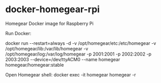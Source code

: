 # docker-homegear-rpi
Homegear Docker image for Raspberry Pi

Run Docker:

docker run --restart=always -d -v /opt/homegear/etc:/etc/homegear -v /opt/homegear/lib:/var/lib/homegear -v /opt/homegear/log:/var/log/homegear -p 2001:2001 -p 2002:2002 -p 2003:2003 --device=/dev/ttyACM0 --name homegear homegear/homegear:stable

Open Homegear shell:
docker exec -it homegear homegear -r
